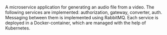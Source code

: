 A microservice application for generating an audio file from a video. The following services are implemented: authorization, gateway, converter, auth. Messaging between them is implemented using RabbitMQ. Each service is deployed in a Docker-container, which are managed with the help of Kubernetes.
